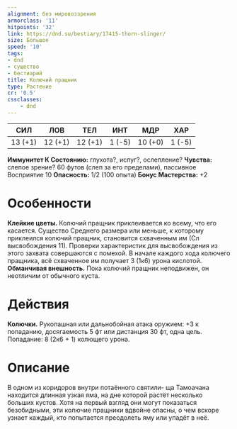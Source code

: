 ```yaml
---
alignment: без мировоззрения
armorclass: '11'
hitpoints: '32'
link: https://dnd.su/bestiary/17415-thorn-slinger/
size: Большое
speed: '10'
tags:
- dnd
- существо
- бестиарий
title: Колючий пращник
type: Растение
cr: '0.5'
cssclasses:
    - dnd
---
```



| СИЛ | ЛОВ | ТЕЛ | ИНТ | МДР | ХАР |
|---|---|---|---|---|---|
| 13 (+1) | 12 (+1) | 12 (+1) | 1 (-5) | 10 (+0) | 1 (-5) |
**Иммунитет К Состоянию:** глухота?, испуг?, ослепление?
**Чувства:** слепое зрение? 60 футов (слеп за его пределами), пассивное Восприятие 10
**Опасность:** 1/2 (100 опыта)
**Бонус Мастерства:** +2


# Особенности
**Клейкие цветы.** Колючий пращник приклеивается ко всему, что его касается. Существо Среднего размера или меньше, к которому приклеился колючий пращник, становится схваченным им (Сл высвобождения 11).  Проверки характеристик для высвобождения из этого захвата совершаются с помехой. В начале каждого хода колючего пращника, всё схваченное им получает 3 (1к6) урона кислотой.
**Обманчивая внешность.** Пока колючий пращник неподвижен, он неотличим от обычного куста.


# Действия
**Колючки.** Рукопашная или дальнобойная атака оружием: +3 к попаданию, досягаемость 5 фт или дистанция 30 фт, одна цель. Попадание: 8 (2к6 + 1) колющего урона.


# Описание
В одном из коридоров внутри потаённого святили- ща Тамоачана находится длинная узкая яма, на дне которой растёт несколько больших кустов. Хотя на первый взгляд они могут показаться безобидными, эти колючие пращники вдвойне опасны, о чем вскоре узнает каждый, кто попытается преодолеть яму или упадёт в неё.